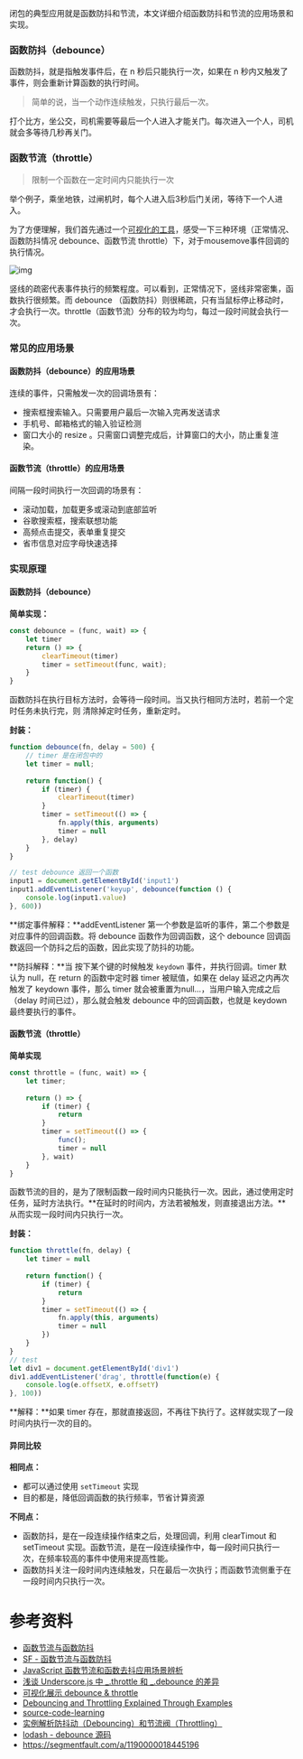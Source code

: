 闭包的典型应用就是函数防抖和节流，本文详细介绍函数防抖和节流的应用场景和实现。

### 函数防抖（debounce）

函数防抖，就是指触发事件后，在 n 秒后只能执行一次，如果在 n 秒内又触发了事件，则会重新计算函数的执行时间。

> 简单的说，当一个动作连续触发，只执行最后一次。

打个比方，坐公交，司机需要等最后一个人进入才能关门。每次进入一个人，司机就会多等待几秒再关门。

### 函数节流（throttle）

> 限制一个函数在一定时间内只能执行一次

举个例子，乘坐地铁，过闸机时，每个人进入后3秒后门关闭，等待下一个人进入。

为了方便理解，我们首先通过一个[可视化的工具](http://demo.nimius.net/debounce_throttle/)，感受一下三种环境（正常情况、函数防抖情况 debounce、函数节流 throttle）下，对于mousemove事件回调的执行情况。

![img](https://gitee.com/qlHuo/BlogPic/raw/master/img/20201001115350.png)

竖线的疏密代表事件执行的频繁程度。可以看到，正常情况下，竖线非常密集，函数执行很频繁。而 debounce （函数防抖）则很稀疏，只有当鼠标停止移动时，才会执行一次。throttle（函数节流）分布的较为均匀，每过一段时间就会执行一次。

### 常见的应用场景

#### 函数防抖（debounce）的应用场景

连续的事件，只需触发一次的回调场景有：

- 搜索框搜索输入。只需要用户最后一次输入完再发送请求
- 手机号、邮箱格式的输入验证检测
- 窗口大小的 resize 。只需窗口调整完成后，计算窗口的大小，防止重复渲染。

#### 函数节流（throttle）的应用场景

间隔一段时间执行一次回调的场景有：

- 滚动加载，加载更多或滚动到底部监听
- 谷歌搜索框，搜索联想功能
- 高频点击提交，表单重复提交
- 省市信息对应字母快速选择

### 实现原理

#### 函数防抖（debounce）

**简单实现：**

```js
const debounce = (func, wait) => {
    let timer
    return () => {
		clearTimeout(timer)
        timer = setTimeout(func, wait);
    }
}
```

函数防抖在执行目标方法时，会等待一段时间。当又执行相同方法时，若前一个定时任务未执行完，则 清除掉定时任务，重新定时。

**封装：**

```js
function debounce(fn, delay = 500) {
    // timer 是在闭包中的
    let timer = null;
    
    return function() {
        if (timer) {
            clearTimeout(timer)
        }
        timer = setTimeout(() => {
            fn.apply(this, arguments)
            timer = null
        }, delay)
    }
}

// test debounce 返回一个函数
input1 = document.getElementById('input1')
input1.addEventListener('keyup', debounce(function () {
    console.log(input1.value)
}, 600))
```

**绑定事件解释：**addEventListener 第一个参数是监听的事件，第二个参数是对应事件的回调函数。将 debounce 函数作为回调函数，这个 debounce 回调函数返回一个防抖之后的函数，因此实现了防抖的功能。

**防抖解释：**当 按下某个键的时候触发 `keydown` 事件，并执行回调。timer 默认为 null，在 return 的函数中定时器 timer 被赋值，如果在 delay 延迟之内再次触发了 keydown 事件，那么 timer 就会被重置为null...，当用户输入完成之后（delay 时间已过），那么就会触发 debounce 中的回调函数，也就是 keydown 最终要执行的事件。

#### 函数节流（throttle）

**简单实现**

```js
const throttle = (func, wait) => {
    let timer;
    
    return () => {
        if (timer) {
            return
        }
        timer = setTimeout(() => {
            func();
            timer = null
        }, wait)
    }
}
```

函数节流的目的，是为了限制函数一段时间内只能执行一次。因此，通过使用定时任务，延时方法执行。**在延时的时间内，方法若被触发，则直接退出方法。**从而实现一段时间内只执行一次。

**封装：**

```js
function throttle(fn, delay) {
    let timer = null
    
    return function() {
        if (timer) {
            return
        }
        timer = setTimeout(() => {
            fn.apply(this, arguments)
            timer = null
        })
    }
}
// test
let div1 = document.getElementById('div1')
div1.addEventListener('drag', throttle(function(e) {
    console.log(e.offsetX, e.offsetY)
}, 100))
```

**解释：**如果 timer 存在，那就直接返回，不再往下执行了。这样就实现了一段时间内执行一次的目的。

#### 异同比较

**相同点：**

- 都可以通过使用 `setTimeout` 实现
- 目的都是，降低回调函数的执行频率，节省计算资源

**不同点：**

- 函数防抖，是在一段连续操作结束之后，处理回调，利用 clearTimout 和 setTimeout 实现。函数节流，是在一段连续操作中，每一段时间只执行一次，在频率较高的事件中使用来提高性能。
- 函数防抖关注一段时间内连续触发，只在最后一次执行；而函数节流侧重于在一段时间内只执行一次。

# 参考资料

- [函数节流与函数防抖](https://juejin.im/entry/58c0379e44d9040068dc952f)
- [SF - 函数节流与函数防抖](https://segmentfault.com/a/1190000008768202)
- [JavaScript 函数节流和函数去抖应用场景辨析](https://github.com/hanzichi/underscore-analysis/issues/20)
- [浅谈 Underscore.js 中 _.throttle 和 _.debounce 的差异](https://blog.coding.net/blog/the-difference-between-throttle-and-debounce-in-underscorejs)
- [可视化展示 debounce & throttle](http://demo.nimius.net/debounce_throttle/)
- [Debouncing and Throttling Explained Through Examples](https://css-tricks.com/debouncing-throttling-explained-examples/)
- [source-code-learning](https://github.com/ZhangFe/source-code-learning)
- [实例解析防抖动（Debouncing）和节流阀（Throttling）](https://jinlong.github.io/2016/04/24/Debouncing-and-Throttling-Explained-Through-Examples/)
- [lodash - debounce 源码](https://github.com/lodash/lodash/blob/master/debounce.js)
- https://segmentfault.com/a/1190000018445196